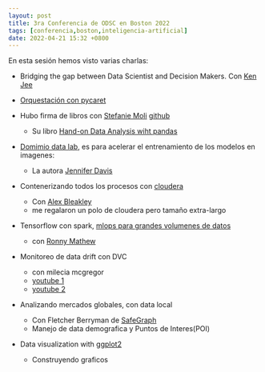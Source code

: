 ```yaml
---
layout: post
title: 3ra Conferencia de ODSC en Boston 2022
tags: [conferencia,boston,inteligencia-artificial]
date: 2022-04-21 15:32 +0800
---
```


En esta sesión hemos visto varias charlas:

- Bridging the gap between Data Scientist and Decision Makers. Con [Ken Jee](https://odsc.com/speakers/bridging-the-gap-between-data-scientists-and-decision-makers/?__hstc=39712252.8eec8d7f5738faf6416f0c6bad9fe9a5.1634042255273.1647455529422.1647535533042.336&__hssc=39712252.6.1647535533042&__hsfp=2192438183)

- [Orquestación con pycaret](https://github.com/ash0ts/kaggle-tps-mar-2022-odsc)

- Hubo firma de libros con [Stefanie Moli](https://www.bloomberg.com/company/stories/conversation-bloombergs-stefanie-molin-data-science-python-pandas-recent-book/) [github](https://github.com/stefmolin)
    - Su libro [Hand-on Data Analysis wiht pandas](https://www.youtube.com/watch?v=Pb5CfWa8yUU)

- [Domimio data lab](https://www.dominodatalab.com/), es para acelerar el entrenamiento de los modelos en imagenes:
    - La autora [Jennifer Davis](https://www.linkedin.com/in/drjenniferdavis/)

- Contenerizando todos los procesos con [cloudera](https://docs.cloudera.com/cdsw/1.9.2/architecture-overview/topics/cdsw-docker-and-kubernetes.html)
    - Con [Alex Bleakley](https://www.linkedin.com/in/alexbleakley/)
    - me regalaron un polo de cloudera pero tamaño extra-largo

- Tensorflow con spark, [mlops para grandes volumenes de datos](https://ronnygeo.medium.com/rebuilding-our-next-gen-ml-platform-with-the-best-of-spark-and-tensorflow-c828499fc724)
    - con [Ronny Mathew](https://www.linkedin.com/in/ronnygeo/)

- Monitoreo de data drift con DVC
    - con milecia mcgregor 
    - [youtube 1](https://www.youtube.com/watch?v=FHQq_zZz5ms)
    - [youtube 2](https://hasgeek.com/fifthelephant/mlops-conference-july-2021/schedule/maintaining-machine-learning-model-accuracy-through-monitoring-fqzq8u4iuKTgfNwjFhMii)

- Analizando mercados globales, con data local
    - Con Fletcher Berryman de [SafeGraph](https://www.safegraph.com/events/odsc-east-webinar)
    - Manejo de data demografica y Puntos de Interes(POI)

- Data visualization with [ggplot2](https://mjfrigaard.github.io/odsc-ggplot2-2022/)
    - Construyendo graficos
